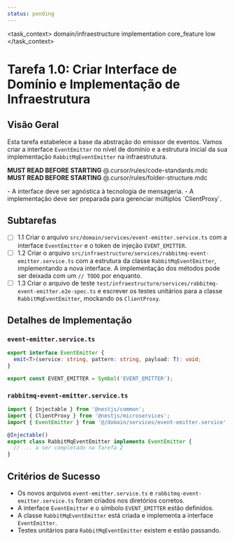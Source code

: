 ```yaml
---
status: pending
---
```


<task_context>
<domain>domain/infraestructure</domain>
<type>implementation</type>
<scope>core_feature</scope>
<complexity>low</complexity>
<dependencies></dependencies>
</task_context>

# Tarefa 1.0: Criar Interface de Domínio e Implementação de Infraestrutura

## Visão Geral

Esta tarefa estabelece a base da abstração do emissor de eventos. Vamos criar a interface `EventEmitter` no nível de domínio e a estrutura inicial da sua implementação `RabbitMqEventEmitter` na infraestrutura.

<import>**MUST READ BEFORE STARTING** @.cursor/rules/code-standards.mdc</import>
<import>**MUST READ BEFORE STARTING** @.cursor/rules/folder-structure.mdc</import>

<requirements>
- A interface deve ser agnóstica à tecnologia de mensageria.
- A implementação deve ser preparada para gerenciar múltiplos `ClientProxy`.
</requirements>

## Subtarefas

- [ ] 1.1 Criar o arquivo `src/domain/services/event-emitter.service.ts` com a interface `EventEmitter` e o token de injeção `EVENT_EMITTER`.
- [ ] 1.2 Criar o arquivo `src/infraestructure/services/rabbitmq-event-emitter.service.ts` com a estrutura da classe `RabbitMqEventEmitter`, implementando a nova interface. A implementação dos métodos pode ser deixada com um `// TODO` por enquanto.
- [ ] 1.3 Criar o arquivo de teste `test/infraestructure/services/rabbitmq-event-emitter.e2e-spec.ts` e escrever os testes unitários para a classe `RabbitMqEventEmitter`, mockando os `ClientProxy`.

## Detalhes de Implementação

### `event-emitter.service.ts`
```typescript
export interface EventEmitter {
  emit<T>(service: string, pattern: string, payload: T): void;
}

export const EVENT_EMITTER = Symbol('EVENT_EMITTER');
```

### `rabbitmq-event-emitter.service.ts`
```typescript
import { Injectable } from '@nestjs/common';
import { ClientProxy } from '@nestjs/microservices';
import { EventEmitter } from '@/domain/services/event-emitter.service';

@Injectable()
export class RabbitMqEventEmitter implements EventEmitter {
  // ... a ser completado na Tarefa 2
}
```

## Critérios de Sucesso

- Os novos arquivos `event-emitter.service.ts` e `rabbitmq-event-emitter.service.ts` foram criados nos diretórios corretos.
- A interface `EventEmitter` e o símbolo `EVENT_EMITTER` estão definidos.
- A classe `RabbitMqEventEmitter` está criada e implementa a interface `EventEmitter`.
- Testes unitários para `RabbitMqEventEmitter` existem e estão passando.
